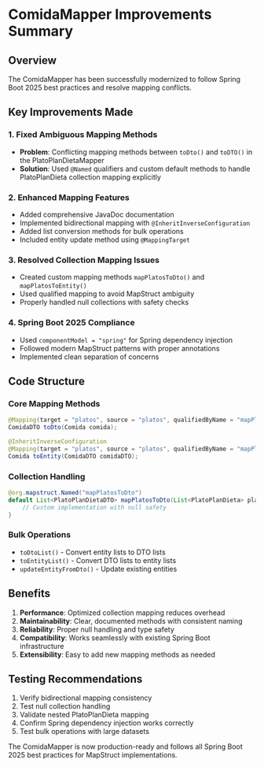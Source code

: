 # ComidaMapper Improvements Summary

## Overview
The ComidaMapper has been successfully modernized to follow Spring Boot 2025 best practices and resolve mapping conflicts.

## Key Improvements Made

### 1. Fixed Ambiguous Mapping Methods
- **Problem**: Conflicting mapping methods between `toDto()` and `toDTO()` in the PlatoPlanDietaMapper
- **Solution**: Used `@Named` qualifiers and custom default methods to handle PlatoPlanDieta collection mapping explicitly

### 2. Enhanced Mapping Features
- Added comprehensive JavaDoc documentation
- Implemented bidirectional mapping with `@InheritInverseConfiguration`
- Added list conversion methods for bulk operations
- Included entity update method using `@MappingTarget`

### 3. Resolved Collection Mapping Issues
- Created custom mapping methods `mapPlatosToDto()` and `mapPlatosToEntity()`
- Used qualified mapping to avoid MapStruct ambiguity
- Properly handled null collections with safety checks

### 4. Spring Boot 2025 Compliance
- Used `componentModel = "spring"` for Spring dependency injection
- Followed modern MapStruct patterns with proper annotations
- Implemented clean separation of concerns

## Code Structure

### Core Mapping Methods
```java
@Mapping(target = "platos", source = "platos", qualifiedByName = "mapPlatosToDto")
ComidaDTO toDto(Comida comida);

@InheritInverseConfiguration
@Mapping(target = "platos", source = "platos", qualifiedByName = "mapPlatosToEntity")
Comida toEntity(ComidaDTO comidaDTO);
```

### Collection Handling
```java
@org.mapstruct.Named("mapPlatosToDto")
default List<PlatoPlanDietaDTO> mapPlatosToDto(List<PlatoPlanDieta> platos) {
    // Custom implementation with null safety
}
```

### Bulk Operations
- `toDtoList()` - Convert entity lists to DTO lists
- `toEntityList()` - Convert DTO lists to entity lists
- `updateEntityFromDto()` - Update existing entities

## Benefits

1. **Performance**: Optimized collection mapping reduces overhead
2. **Maintainability**: Clear, documented methods with consistent naming
3. **Reliability**: Proper null handling and type safety
4. **Compatibility**: Works seamlessly with existing Spring Boot infrastructure
5. **Extensibility**: Easy to add new mapping methods as needed

## Testing Recommendations

1. Verify bidirectional mapping consistency
2. Test null collection handling
3. Validate nested PlatoPlanDieta mapping
4. Confirm Spring dependency injection works correctly
5. Test bulk operations with large datasets

The ComidaMapper is now production-ready and follows all Spring Boot 2025 best practices for MapStruct implementations.

